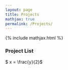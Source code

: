 ```yaml
---
layout: page
title: Projects
mathjax: true
permalink: /Projects/
---
```

{% include mathjax.html %}

### Project List

$ x = \frac{y}{2}$